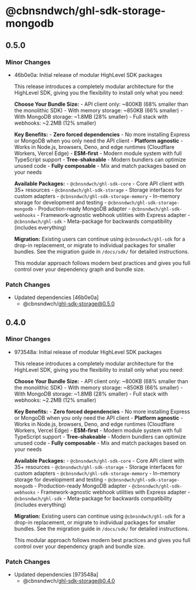# @cbnsndwch/ghl-sdk-storage-mongodb

## 0.5.0

### Minor Changes

- 46b0e0a: Initial release of modular HighLevel SDK packages

    This release introduces a completely modular architecture for the HighLevel SDK, giving you the flexibility to install only what you need:

    **Choose Your Bundle Size:**
        - API client only: ~800KB (68% smaller than the monolithic SDK)
        - With memory storage: ~850KB (66% smaller)
        - With MongoDB storage: ~1.8MB (28% smaller)
        - Full stack with webhooks: ~2.2MB (12% smaller)

    **Key Benefits:**
      - **Zero forced dependencies** - No more installing Express or MongoDB when you only need the API client
      - **Platform agnostic** - Works in Node.js, browsers, Deno, and edge runtimes (Cloudflare Workers, Vercel Edge)
      - **ESM-first** - Modern module system with full TypeScript support
      - **Tree-shakeable** - Modern bundlers can optimize unused code
      - **Fully composable** - Mix and match packages based on your needs

    **Available Packages:**
      - `@cbnsndwch/ghl-sdk-core` - Core API client with 35+ resources
      - `@cbnsndwch/ghl-sdk-storage` - Storage interfaces for custom adapters
      - `@cbnsndwch/ghl-sdk-storage-memory` - In-memory storage for development and testing
      - `@cbnsndwch/ghl-sdk-storage-mongodb` - Production-ready MongoDB adapter
      - `@cbnsndwch/ghl-sdk-webhooks` - Framework-agnostic webhook utilities with Express adapter
      - `@cbnsndwch/ghl-sdk` - Meta-package for backwards compatibility (includes everything)

    **Migration:** Existing users can continue using `@cbnsndwch/ghl-sdk` for a drop-in replacement, or migrate to individual packages for smaller bundles. See the migration guide in `/docs/sdk/` for detailed instructions.

    This modular approach follows modern best practices and gives you full control over your dependency graph and bundle size.

### Patch Changes

- Updated dependencies [46b0e0a]
  - @cbnsndwch/ghl-sdk-storage@0.5.0

## 0.4.0

### Minor Changes

- 973548a: Initial release of modular HighLevel SDK packages

    This release introduces a completely modular architecture for the HighLevel SDK, giving you the flexibility to install only what you need:

    **Choose Your Bundle Size:**
      - API client only: ~800KB (68% smaller than the monolithic SDK)
      - With memory storage: ~850KB (66% smaller)
      - With MongoDB storage: ~1.8MB (28% smaller)
      - Full stack with webhooks: ~2.2MB (12% smaller)

    **Key Benefits:**
      - **Zero forced dependencies** - No more installing Express or MongoDB when you only need the API client
      - **Platform agnostic** - Works in Node.js, browsers, Deno, and edge runtimes (Cloudflare Workers, Vercel Edge)
      - **ESM-first** - Modern module system with full TypeScript support
      - **Tree-shakeable** - Modern bundlers can optimize unused code
      - **Fully composable** - Mix and match packages based on your needs

    **Available Packages:**
      - `@cbnsndwch/ghl-sdk-core` - Core API client with 35+ resources
      - `@cbnsndwch/ghl-sdk-storage` - Storage interfaces for custom adapters
      - `@cbnsndwch/ghl-sdk-storage-memory` - In-memory storage for development and testing
      - `@cbnsndwch/ghl-sdk-storage-mongodb` - Production-ready MongoDB adapter
      - `@cbnsndwch/ghl-sdk-webhooks` - Framework-agnostic webhook utilities with Express adapter
      - `@cbnsndwch/ghl-sdk` - Meta-package for backwards compatibility (includes everything)

    **Migration:** Existing users can continue using `@cbnsndwch/ghl-sdk` for a drop-in replacement, or migrate to individual packages for smaller bundles. See the migration guide in `/docs/sdk/` for detailed instructions.

    This modular approach follows modern best practices and gives you full control over your dependency graph and bundle size.

### Patch Changes

- Updated dependencies [973548a]
  - @cbnsndwch/ghl-sdk-storage@0.4.0
